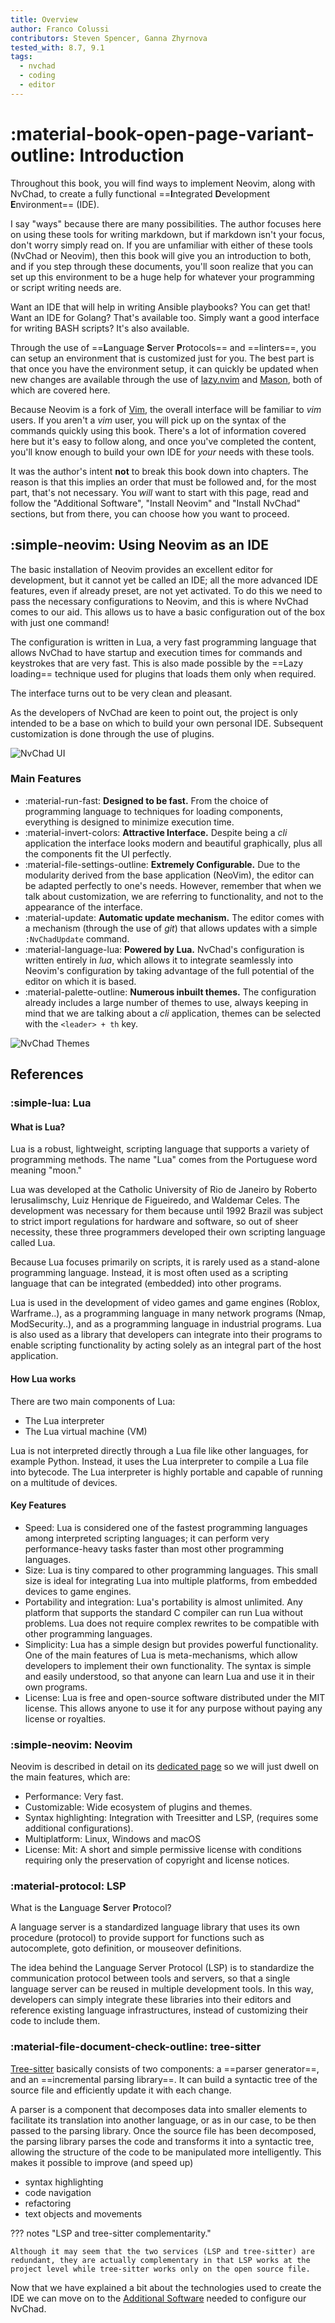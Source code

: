 ```yaml
---
title: Overview
author: Franco Colussi
contributors: Steven Spencer, Ganna Zhyrnova
tested_with: 8.7, 9.1
tags:
  - nvchad
  - coding
  - editor
---
```


# :material-book-open-page-variant-outline: Introduction

Throughout this book, you will find ways to implement Neovim, along with NvChad, to create a fully functional ==**I**ntegrated **D**evelopment **E**nvironment== (IDE).

I say "ways" because there are many possibilities. The author focuses here on using these tools for writing markdown, but if markdown isn't your focus, don't worry simply read on. If you are unfamiliar with either of these tools (NvChad or Neovim), then this book will give you an introduction to both, and if you step through these documents, you'll soon realize that you can set up this environment to be a huge help for whatever your programming or script writing needs are.

Want an IDE that will help in writing Ansible playbooks? You can get that! Want an IDE for Golang? That's available too. Simply want a good interface for writing BASH scripts? It's also available.

Through the use of ==**L**anguage **S**erver **P**rotocols== and ==linters==, you can setup an environment that is customized just for you. The best part is that once you have the environment setup, it can quickly be updated when new changes are available through the use of [lazy.nvim] and [Mason], both of which are covered here.

Because Neovim is a fork of [Vim], the overall interface will be familiar to *vim* users. If you aren't a *vim* user, you will pick up on the syntax of the commands quickly using this book. There's a lot of information covered here but it's easy to follow along, and once you've completed the content, you'll know enough to build your own IDE for *your* needs with these tools.

It was the author's intent **not** to break this book down into chapters. The reason is that this implies an order that must be followed and, for the most part, that's not necessary. You *will* want to start with this page, read and follow the "Additional Software", "Install Neovim" and "Install NvChad" sections, but from there, you can choose how you want to proceed.

## :simple-neovim: Using Neovim as an IDE

The basic installation of Neovim provides an excellent editor for development, but it cannot yet be called an IDE; all the more advanced IDE features, even if already preset, are not yet activated. To do this we need to pass the necessary configurations to Neovim, and this is where NvChad comes to our aid. This allows us to have a basic configuration out of the box with just one command!

The configuration is written in Lua, a very fast programming language that allows NvChad to have startup and execution times for commands and keystrokes that are very fast. This is also made possible by the ==Lazy loading== technique used for plugins that loads them only when required.

The interface turns out to be very clean and pleasant.

As the developers of NvChad are keen to point out, the project is only intended to be a base on which to build your own personal IDE. Subsequent customization is done through the use of plugins.

![NvChad UI](images/nvchad_rocky.png)

### Main Features

* :material-run-fast: **Designed to be fast.** From the choice of programming language to techniques for loading components, everything is designed to minimize execution time.
* :material-invert-colors: **Attractive Interface.** Despite being a *cli* application the interface looks modern and beautiful graphically, plus all the components fit the UI perfectly.
* :material-file-settings-outline: **Extremely Configurable.** Due to the modularity derived from the base application (NeoVim), the editor can be adapted perfectly to one's needs. However, remember that when we talk about customization, we are referring to functionality, and not to the appearance of the interface.
* :material-update: **Automatic update mechanism.** The editor comes with a mechanism (through the use of *git*) that allows updates with a simple `:NvChadUpdate` command.
* :material-language-lua: **Powered by Lua.** NvChad's configuration is written entirely in *lua*, which allows it to integrate seamlessly into Neovim's configuration by taking advantage of the full potential of the editor on which it is based.
* :material-palette-outline: **Numerous inbuilt themes.** The configuration already includes a large number of themes to use, always keeping in mind that we are talking about a *cli* application, themes can be selected with the `<leader> + th` key.

![NvChad Themes](images/nvchad_th.png)

## References

### :simple-lua: Lua

#### What is Lua?

Lua is a robust, lightweight, scripting language that supports a variety of programming methods. The name "Lua" comes from the Portuguese word meaning "moon."

Lua was developed at the Catholic University of Rio de Janeiro by Roberto Ierusalimschy, Luiz Henrique de Figueiredo, and Waldemar Celes. The development was necessary for them because until 1992 Brazil was subject to strict import regulations for hardware and software, so out of sheer necessity, these three programmers developed their own scripting language called Lua.

Because Lua focuses primarily on scripts, it is rarely used as a stand-alone programming language. Instead, it is most often used as a scripting language that can be integrated (embedded) into other programs.

Lua is used in the development of video games and game engines (Roblox, Warframe..), as a programming language in many network programs (Nmap, ModSecurity..), and as a programming language in industrial programs. Lua is also used as a library that developers can integrate into their programs to enable scripting functionality by acting solely as an integral part of the host application.

#### How Lua works

There are two main components of Lua:

* The Lua interpreter
* The Lua virtual machine (VM)

Lua is not interpreted directly through a Lua file like other languages, for example Python. Instead, it uses the Lua interpreter to compile a Lua file into bytecode. The Lua interpreter is highly portable and capable of running on a multitude of devices.

#### Key Features

* Speed: Lua is considered one of the fastest programming languages among interpreted scripting languages; it can perform very performance-heavy tasks faster than most other programming languages.
* Size: Lua is tiny compared to other programming languages. This small size is ideal for integrating Lua into multiple platforms, from embedded devices to game engines.
* Portability and integration: Lua's portability is almost unlimited. Any platform that supports the standard C compiler can run Lua without problems. Lua does not require complex rewrites to be compatible with other programming languages.
* Simplicity: Lua has a simple design but provides powerful functionality. One of the main features of Lua is meta-mechanisms, which allow developers to implement their own functionality. The syntax is simple and easily understood, so that anyone can learn Lua and use it in their own programs.
* License: Lua is free and open-source software distributed under the MIT license. This allows anyone to use it for any purpose without paying any license or royalties.

### :simple-neovim: Neovim

Neovim is described in detail on its [dedicated page](install_nvim.md) so we will just dwell on the main features, which are:

* Performance: Very fast.
* Customizable: Wide ecosystem of plugins and themes.
* Syntax highlighting: Integration with Treesitter and LSP, (requires some additional configurations).
* Multiplatform: Linux, Windows and macOS
* License: Mit: A short and simple permissive license with conditions requiring only the preservation of copyright and license notices.

### :material-protocol: LSP

What is the **L**anguage **S**erver **P**rotocol?

A language server is a standardized language library that uses its own procedure (protocol) to provide support for functions such as autocomplete, goto definition, or mouseover definitions.

The idea behind the Language Server Protocol (LSP) is to standardize the communication protocol between tools and servers, so that a single language server can be reused in multiple development tools. In this way, developers can simply integrate these libraries into their editors and reference existing language infrastructures, instead of customizing their code to include them.

### :material-file-document-check-outline: tree-sitter

[Tree-sitter] basically consists of two components: a ==parser generator==, and an ==incremental parsing library==. It can build a syntactic tree of the source file and efficiently update it with each change.

A parser is a component that decomposes data into smaller elements to facilitate its translation into another language, or as in our case, to be then passed to the parsing library. Once the source file has been decomposed, the parsing library parses the code and transforms it into a syntactic tree, allowing the structure of the code to be manipulated more intelligently. This makes it possible to improve (and speed up)

* syntax highlighting
* code navigation
* refactoring
* text objects and movements

??? notes "LSP and tree-sitter complementarity."

    Although it may seem that the two services (LSP and tree-sitter) are redundant, they are actually complementary in that LSP works at the project level while tree-sitter works only on the open source file.

Now that we have explained a bit about the technologies used to create the IDE we can move on to the [Additional Software] needed to configure our NvChad.

[lazy.nvim]: https://github.com/folke/lazy.nvim
[Mason]: https://github.com/williamboman/mason.nvim
[Tree-sitter]: https://tree-sitter.github.io/tree-sitter/
[Vim]: https://www.vim.org/
[Additional Software]: additional_software.md
